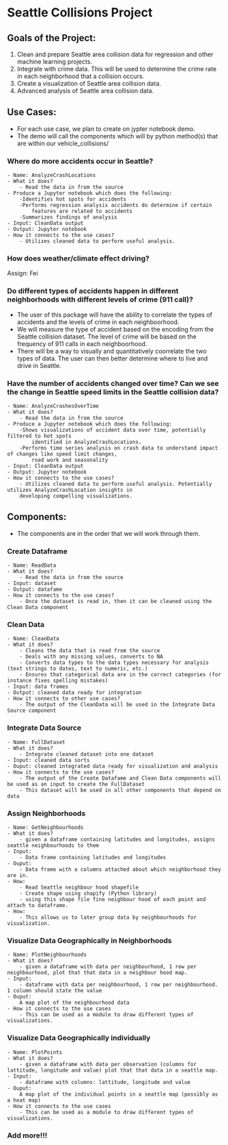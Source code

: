 # Seattle Collisions Project 

## Goals of the Project:

1. Clean and prepare Seattle area collision data for regression and other machine learning projects. 
2. Integrate with crime data. This will be used to determine the crime rate in each neighborhood that a collision occurs. 
3. Create a visualization of Seattle area collision data. 
4. Advanced analysis of Seattle area collision data. 

## Use Cases:

- For each use case, we plan to create on jypter notebook demo. 
- The demo will call the components which will by python method(s) that are within our vehicle_collisions/

### Where do more accidents occur in Seattle?

    - Name: AnalyzeCrashLocations
    - What it does?
        - Read the data in from the source 
	- Produce a Jupyter notebook which does the following:
		-Identifies hot spots for accidents
		-Performs regression analysis accidents do determine if certain
			features are related to accidents
		-Summarizes findings of analysis
    - Input: CleanData output
    - Output: Jupyter notebook
    - How it connects to the use cases?
        - Utilizes cleaned data to perform useful analysis.

### How does weather/climate effect driving?

Assign: Fei

### Do different types of accidents happen in different neighborhoods with different levels of crime (911 call)?

* The user of this package will have the ability to correlate the types of accidents and the levels of crime in each neighboorhood. 
* We will measure the type of accident based on the encoding from the Seattle collision dataset. The level of crime will be based on the frequency of 911 calls in each neighboorhood. 
* There will be a way to visually and quantitatively coorrelate the two types of data. The user can then better determine where to live and drive in Seattle. 

### Have the number of accidents changed over time? Can we see the change in Seattle speed limits in the Seattle collision data?

    - Name: AnalyzeCrashesOverTime
    - What it does?
        - Read the data in from the source 
	- Produce a Jupyter notebook which does the following:
		-Shows visualizations of accident data over time, potentially filtered to hot spots
			identified in AnalyzeCrashLocations.
		-Performs time series analysis on crash data to understand impact of changes like speed limit changes,
			road work and seasonality
    - Input: CleanData output
    - Output: Jupyter notebook
    - How it connects to the use cases?
        - Utilizes cleaned data to perform useful analysis. Potentially utilizes AnalyzeCrashLocation insights in
		developing compelling visualizations.

## Components:

- The components are in the order that we will work through them. 

### Create Dataframe 

    - Name: ReadData
    - What it does?
        - Read the data in from the source
    - Input: dataset 
    - Output: datafame 
    - How it connects to the use cases?
        - Once the dataset is read in, then it can be cleaned using the Clean Data component 

### Clean Data

    - Name: CleanData
    - What it does?
        - Cleans the data that is read from the source 
        - Deals with any missing values, converts to NA 
        - Converts data types to the data types necessary for analysis (text strings to dates, text to numeric, etc.)
        - Ensures that categorical data are in the correct categories (for instance fixes spelling mistakes)
    - Input: data frames 
    - Output: cleaned data ready for integration
    - How it connects to other use cases?
        - The output of the CleanData will be used in the Integrate Data Source component 

### Integrate Data Source 

    - Name: FullDataset
    - What it does?
        - Integrate cleaned dataset into one dataset   
    - Input: cleaned data sorts 
    - Ouput: cleaned integrated data ready for visualization and analysis 
    - How it connects to the use cases? 
        - The output of the Create Datafame and Clean Data components will be used as an input to create the FullDataset 
        - This dataset will be used in all other components that depend on data 

### Assign Neighborhoods 

    - Name: GetNeighbourhoods
    - What it does?
        - given a dataframe containing latitudes and longitudes, assigns seattle neighbourhoods to them
    - Input:
        - Data frame containing latitudes and longitudes
    - Ouput:
        - Data frame with a columns attached about which neighborhood they are in.
    - How:
        - Read Seattle neighbour hood shapefile
        - Create shape using shapify (Python library)
        - using this shape file fine neighbour hood of each point and attach to dataframe.
    - How:
        - This allows us to later group data by neighbourhoods for visualization.

### Visualize Data Geographically in Neighborhoods 

    - Name: PlotNeighbourhoods
    - What it does?
        - given a dataframe with data per neighbourhood, 1 row per neighbourhood, plot that that data in a neighbour hood map.
    - Input:
        - dataframe with data per neighbourhood, 1 row per neighbourhood. 1 column should state the value
    - Ouput:
        A map plot of the neighbourhood data
    - How it connects to the use cases  
        - This can be used as a module to draw different types of visualizations.

### Visualize Data Geographically individually 

    - Name: PlotPoints
    - What it does?
        - given a dataframe with data per observation (columns for lattitude, longitude and value) plot that that data in a seattle map.
    - Input:
        - dataframe with columns: lattitude, longitude and value
    - Ouput:
        A map plot of the individual points in a seattle map (possibly as a heat map)
    - How it connects to the use cases  
        - This can be used as a module to draw different types of visualizations.

### Add more!!! 